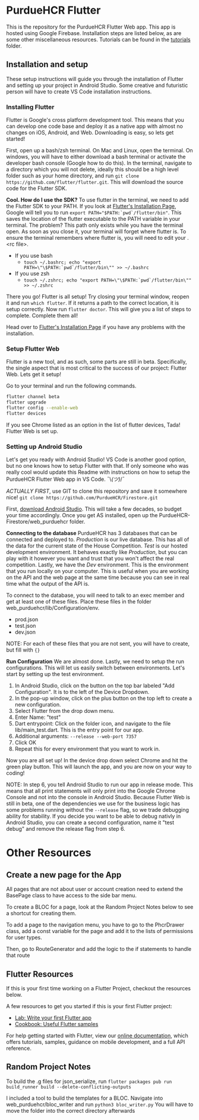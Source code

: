 # PurdueHCR Flutter

This is the repository for the PurdueHCR Flutter Web app. This app is hosted using Google Firebase. Installation steps are listed below, as are some other miscellaneous resources. Tutorials can be found in the [tutorials](/tutorials) folder.

## Installation and setup
These setup instructions will guide you through the installation of Flutter and setting up your project in Android Studio. Some creative and futuristic person will have to create VS Code installation instructions.

### Installing Flutter
Flutter is Google's cross platform development tool. This means that you can develop one code base and deploy it as a native app with almost no changes on iOS, Android, and Web. Downloading is easy, so lets get started! 

First, open up a bash/zsh terminal. On Mac and Linux, open the terminal. On windows, you will have to either download a bash terminal or activate the developer bash console (Google how to do this). In the terminal, navigate to a directory which you will not delete, ideally this should be a high level folder such as your home directory, and run `git clone https://github.com/flutter/flutter.git`. This will download the source code for the Flutter SDK.

**Cool. How do I use the SDK?**
To use flutter in the terminal, we need to add the Flutter SDK to your PATH. If you look at [Flutter's Installation Page](https://flutter.dev/docs/get-started/install), Google will tell you to run ``export PATH="$PATH:`pwd`/flutter/bin"``. This saves the location of the flutter executable to the PATH variable in your terminal. The problem? This path only exists while you have the terminal open. As soon as you close it, your terminal will forget where flutter is. To ensure the terminal remembers where flutter is, you will need to edit your .\<rc file\>. 
- If you use bash
    - ``touch ~/.bashrc; echo "export PATH=\"\$PATH:`pwd`/flutter/bin\"" >> ~/.bashrc``
- If you use zsh
    - ``touch ~/.zshrc; echo "export PATH=\"\$PATH:`pwd`/flutter/bin\"" >> ~/.zshrc``

There you go! Flutter is all setup! Try closing your terminal window, reopen it and run `which flutter`. If it returns a path to the correct location, it is setup correctly. Now run `flutter doctor`. This will give you a list of steps to complete. Complete them all!

Head over to [Flutter's Installation Page](https://flutter.dev/docs/get-started/install) if you have any problems with the installation.

### Setup Flutter Web
Flutter is a new tool, and as such, some parts are still in beta. Specifically, the single aspect that is most critical to the success of our project: Flutter Web. Lets get it setup!

Go to your terminal and run the following commands.
```bash
flutter channel beta
flutter upgrade
flutter config --enable-web
flutter devices
```
If you see Chrome listed as an option in the list of flutter devices, Tada! Flutter Web is set up.

### Setting up Android Studio
Let's get you ready with Android Studio! VS Code is another good option, but no one knows how to setup Flutter with that. If only someone who was really cool would update this Readme with instructions on how to setup the PurdueHCR Flutter Web app in VS Code. ¯\\_(ツ)_/¯

*ACTUALLY FIRST*, use GIT to clone this repository and save it somewhere nice! `git clone https://github.com/PurdueHCR/Firestore.git`

First, [download Android Studio](https://developer.android.com/studio). This will take a few decades, so budget your time accordingly. Once you get AS installed, open up the PurdueHCR-Firestore/web_purduehcr folder.

**Connecting to the database**
PurdueHCR has 3 databases that can be connected and deployed to. *Production* is our live database. This has all of the data for the current state of the House Competition. *Test* is our hosted development environment. It behaves exactly like *Production*, but you can play with it however you want and trust that you won't affect the real competition. Lastly, we have the *Dev* environment. This is the environment that you run locally on your computer. This is useful when you are working on the API and the web page at the same time because you can see in real time what the output of the API is.


To connect to the database, you will need to talk to an exec member and get at least one of these files. Place these files in the folder web_purduehcr/lib/Configuration/env.
- prod.json
- test.json
- dev.json

NOTE: For each of these files that you are not sent, you will have to create, but fill with `{}`

**Run Configuration**
We are almost done. Lastly, we need to setup the run configurations. This will let us easily switch between environments. Let's start by setting up the test environment.
1. In Android Studio, click on the button on the top bar labeled "Add Configuration". It is to the left of the Device Dropdown.
2. In the pop-up window, click on the plus button on the top left to create a new configuration. 
3. Select Flutter from the drop down menu.
4. Enter Name: "test"
5. Dart entrypoint: Click on the folder icon, and navigate to the file lib/main_test.dart. This is the entry point for our app.
6. Additional arguments: `--release --web-port 7357`
7. Click OK
8. Repeat this for every environment that you want to work in.

Now you are all set up! In the device drop down select Chrome and hit the green play button. This will launch the app, and you are now on your way to coding!

NOTE: In step 6, you tell Android Studio to run our app in release mode. This means that all print statements will only print into the Google Chrome Console and not into the console in Android Studio. Because Flutter Web is still in beta, one of the dependencies we use for the business logic has some problems running without the `--release` flag, so we trade debugging ability for stability. If you decide you want to be able to debug nativly in Android Studio, you can create a second configuration, name it "test debug" and remove the release flag from step 6.



# Other Resources
## Create a new page for the App

All pages that are not about user or account creation need to extend the BasePage class to have access to the side bar menu.

To create a BLOC for a page, look at the Random Project Notes below to see a shortcut for creating them.

To add a page to the navigation menu, you have to go to the PhcrDrawer class, add a const variable for the page and add it to the lists of permissions for user types.

Then, go to RouteGenerator and add the logic to the if statements to handle that route

## Flutter Resources 

If this is your first time working on a Flutter Project, checkout the resources below.

A few resources to get you started if this is your first Flutter project:

- [Lab: Write your first Flutter app](https://flutter.dev/docs/get-started/codelab)
- [Cookbook: Useful Flutter samples](https://flutter.dev/docs/cookbook)

For help getting started with Flutter, view our
[online documentation](https://flutter.dev/docs), which offers tutorials,
samples, guidance on mobile development, and a full API reference.

## Random Project Notes
To build the .g files for json_serialize, run `flutter packages pub run build_runner build --delete-conflicting-outputs`

I included a tool to build the templates for a BLOC. Navigate into web_purduehcr/bloc_writer and run `python3 bloc_writer.py` You will have to move the folder into the correct directory afterwards



